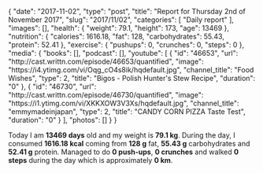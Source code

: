 {
    "date": "2017-11-02",
    "type": "post",
    "title": "Report for Thursday 2nd of November 2017",
    "slug": "2017\/11\/02",
    "categories": [
        "Daily report"
    ],
    "images": [],
    "health": {
        "weight": 79.1,
        "height": 173,
        "age": 13469
    },
    "nutrition": {
        "calories": 1616.18,
        "fat": 128,
        "carbohydrates": 55.43,
        "protein": 52.41
    },
    "exercise": {
        "pushups": 0,
        "crunches": 0,
        "steps": 0
    },
    "media": {
        "books": [],
        "podcast": [],
        "youtube": [
            {
                "id": "46653",
                "url": "http:\/\/cast.writtn.com\/episode\/46653\/quantified",
                "image": "https:\/\/i4.ytimg.com\/vi\/Oqg_cO4s8ik\/hqdefault.jpg",
                "channel_title": "Food Wishes",
                "type": 2,
                "title": "Bigos - Polish Hunter's Stew Recipe",
                "duration": "0"
            },
            {
                "id": "46730",
                "url": "http:\/\/cast.writtn.com\/episode\/46730\/quantified",
                "image": "https:\/\/i1.ytimg.com\/vi\/XKKXOW3V3Xs\/hqdefault.jpg",
                "channel_title": "emmymadeinjapan",
                "type": 2,
                "title": "CANDY CORN PIZZA Taste Test",
                "duration": "0"
            }
        ],
        "photos": []
    }
}

Today I am <strong>13469 days</strong> old and my weight is <strong>79.1 kg</strong>. During the day, I consumed <strong>1616.18 kcal</strong> coming from <strong>128 g</strong> fat, <strong>55.43 g</strong> carbohydrates and <strong>52.41 g</strong> protein. Managed to do <strong>0 push-ups</strong>, <strong>0 crunches</strong> and walked <strong>0 steps</strong> during the day which is approximately <strong>0 km</strong>.